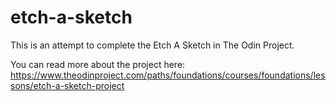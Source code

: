 # etch-a-sketch
This is an attempt to complete the Etch A Sketch in The Odin Project.

You can read more about the project here: https://www.theodinproject.com/paths/foundations/courses/foundations/lessons/etch-a-sketch-project
